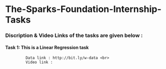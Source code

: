 # The-Sparks-Foundation-Internship-Tasks
### Discription & Video Links of the tasks are given below :

#### Task 1: This is a Linear Regression task <br>
             Data link : http://bit.ly/w-data <br>
             Video link :

